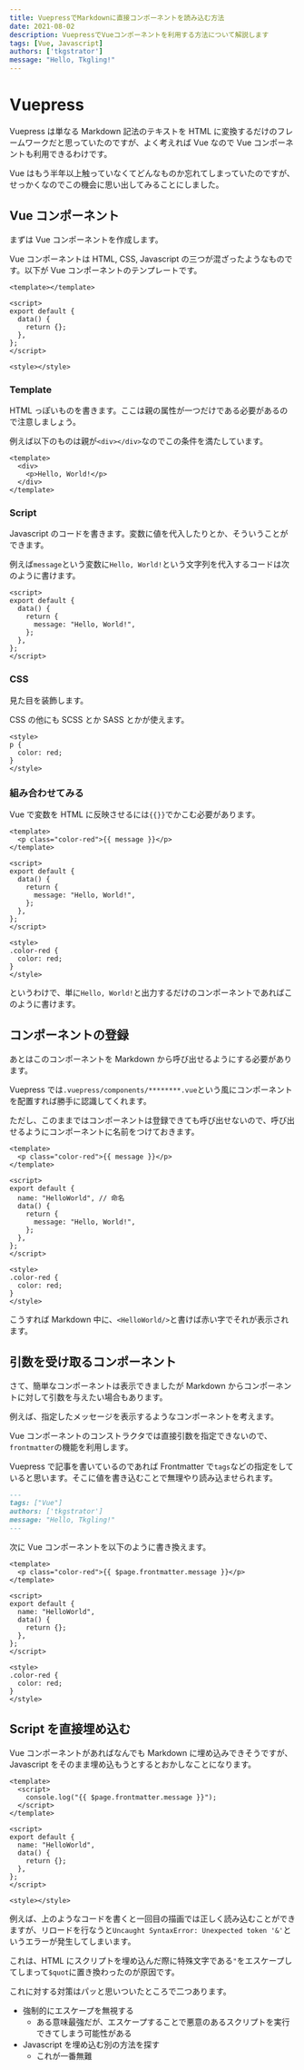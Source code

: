 ```yaml
---
title: VuepressでMarkdownに直接コンポーネントを読み込む方法
date: 2021-08-02
description: VuepressでVueコンポーネントを利用する方法について解説します
tags: [Vue, Javascript]
authors: ['tkgstrator']
message: "Hello, Tkgling!"
---
```


# Vuepress

Vuepress は単なる Markdown 記法のテキストを HTML に変換するだけのフレームワークだと思っていたのですが、よく考えれば Vue なので Vue コンポーネントも利用できるわけです。

Vue はもう半年以上触っていなくてどんなものか忘れてしまっていたのですが、せっかくなのでこの機会に思い出してみることにしました。

## Vue コンポーネント

まずは Vue コンポーネントを作成します。

Vue コンポーネントは HTML, CSS, Javascript の三つが混ざったようなものです。以下が Vue コンポーネントのテンプレートです。

```vue
<template></template>

<script>
export default {
  data() {
    return {};
  },
};
</script>

<style></style>
```

### Template

HTML っぽいものを書きます。ここは親の属性が一つだけである必要があるので注意しましょう。

例えば以下のものは親が`<div></div>`なのでこの条件を満たしています。

```vue
<template>
  <div>
    <p>Hello, World!</p>
  </div>
</template>
```

### Script

Javascript のコードを書きます。変数に値を代入したりとか、そういうことができます。

例えば`message`という変数に`Hello, World!`という文字列を代入するコードは次のように書けます。

```vue
<script>
export default {
  data() {
    return {
      message: "Hello, World!",
    };
  },
};
</script>
```

### CSS

見た目を装飾します。

CSS の他にも SCSS とか SASS とかが使えます。

```vue
<style>
p {
  color: red;
}
</style>
```

### 組み合わせてみる

Vue で変数を HTML に反映させるには`{{}}`でかこむ必要があります。

```vue
<template>
  <p class="color-red">{{ message }}</p>
</template>

<script>
export default {
  data() {
    return {
      message: "Hello, World!",
    };
  },
};
</script>

<style>
.color-red {
  color: red;
}
</style>
```

というわけで、単に`Hello, World!`と出力するだけのコンポーネントであればこのように書けます。

## コンポーネントの登録

あとはこのコンポーネントを Markdown から呼び出せるようにする必要があります。

Vuepress では`.vuepress/components/********.vue`という風にコンポーネントを配置すれば勝手に認識してくれます。

ただし、このままではコンポーネントは登録できても呼び出せないので、呼び出せるようにコンポーネントに名前をつけておきます。

```vue
<template>
  <p class="color-red">{{ message }}</p>
</template>

<script>
export default {
  name: "HelloWorld", // 命名
  data() {
    return {
      message: "Hello, World!",
    };
  },
};
</script>

<style>
.color-red {
  color: red;
}
</style>
```

こうすれば Markdown 中に、`<HelloWorld/>`と書けば赤い字でそれが表示されます。

<!-- <HelloWorld/> -->

## 引数を受け取るコンポーネント

さて、簡単なコンポーネントは表示できましたが Markdown からコンポーネントに対して引数を与えたい場合もあります。

例えば、指定したメッセージを表示するようなコンポーネントを考えます。

Vue コンポーネントのコンストラクタでは直接引数を指定できないので、`frontmatter`の機能を利用します。

Vuepress で記事を書いているのであれば Frontmatter で`tags`などの指定をしていると思います。そこに値を書き込むことで無理やり読み込ませられます。

```md
---
tags: ["Vue"]
authors: ['tkgstrator']
message: "Hello, Tkgling!"
---
```

次に Vue コンポーネントを以下のように書き換えます。

```vue
<template>
  <p class="color-red">{{ $page.frontmatter.message }}</p>
</template>

<script>
export default {
  name: "HelloWorld",
  data() {
    return {};
  },
};
</script>

<style>
.color-red {
  color: red;
}
</style>
```

<HelloWorld/>

## Script を直接埋め込む

Vue コンポーネントがあればなんでも Markdown に埋め込みできそうですが、Javascript をそのまま埋め込もうとするとおかしなことになります。

```vue
<template>
  <script>
    console.log("{{ $page.frontmatter.message }}");
  </script>
</template>

<script>
export default {
  name: "HelloWorld",
  data() {
    return {};
  },
};
</script>

<style></style>
```

例えば、上のようなコードを書くと一回目の描画では正しく読み込むことができますが、リロードを行なうと`Uncaught SyntaxError: Unexpected token '&'`というエラーが発生してしまいます。

これは、HTML にスクリプトを埋め込んだ際に特殊文字である`"`をエスケープしてしまって`$quot`に置き換わったのが原因です。

これに対する対策はパッと思いついたところで二つあります。

- 強制的にエスケープを無視する
  - ある意味最強だが、エスケープすることで悪意のあるスクリプトを実行できてしまう可能性がある
- Javascript を埋め込む別の方法を探す
  - これが一番無難
